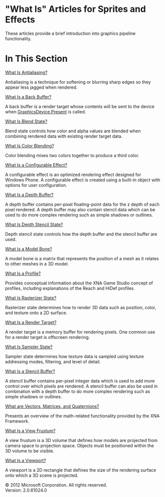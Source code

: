 ﻿

# "What Is" Articles for Sprites and Effects

These articles provide a brief introduction into graphics pipeline functionality.

# In This Section

[What Is Antialiasing?](WhatIs_Antialiasing.md)

Antialiasing is a technique for softening or blurring sharp edges so they appear less jagged when rendered.

[What Is a Back Buffer?](WhatIs_BackBuffer.md)

A back buffer is a render target whose contents will be sent to the device when [GraphicsDevice.Present](O_M_Microsoft_Xna_Framework_Graphics_GraphicsDevice_Present.md) is called.

[What Is Blend State?](WhatIs_BlendState.md)

Blend state controls how color and alpha values are blended when combining rendered data with existing render target data.

[What Is Color Blending?](WhatIs_ColorBlending.md)

Color blending mixes two colors together to produce a third color.

[What Is a Configurable Effect?](WhatIs_ConfigurableEffect.md)

A configurable effect is an optimized rendering effect designed for Windows Phone. A configurable effect is created using a built-in object with options for user configuration.

[What Is a Depth Buffer?](WhatIs_DepthBuffer.md)

A depth buffer contains per-pixel floating-point data for the z depth of each pixel rendered. A depth buffer may also contain stencil data which can be used to do more complex rendering such as simple shadows or outlines.

[What Is Depth Stencil State?](WhatIs_DepthStencilState.md)

Depth stencil state controls how the depth buffer and the stencil buffer are used.

[What Is a Model Bone?](WhatIs_ModelBone.md)

A model bone is a matrix that represents the position of a mesh as it relates to other meshes in a 3D model.

[What Is a Profile?](WhatIs_Profile.md)

Provides conceptual information about the XNA Game Studio concept of profiles, including explanations of the Reach and HiDef profiles.

[What Is Rasterizer State?](WhatIs_Rasterizer.md)

Rasterizer state determines how to render 3D data such as position, color, and texture onto a 2D surface.

[What Is a Render Target?](WhatIs_Render_Target.md)

A render target is a memory buffer for rendering pixels. One common use for a render target is offscreen rendering.

[What Is Sampler State?](WhatIs_Sampler.md)

Sampler state determines how texture data is sampled using texture addressing modes, filtering, and level of detail.

[What Is a Stencil Buffer?](WhatIs_StencilBuffer.md)

A stencil buffer contains per-pixel integer data which is used to add more control over which pixels are rendered. A stencil buffer can also be used in combination with a depth buffer to do more complex rendering such as simple shadows or outlines.

[What are Vectors, Matrices, and Quaternions?](Math_XNA.md)

Presents an overview of the math-related functionality provided by the XNA Framework.

[What Is a View Frustum?](WhatIs_ViewFrustum.md)

A view frustum is a 3D volume that defines how models are projected from camera space to projection space. Objects must be positioned within the 3D volume to be visible.

[What Is a Viewport?](WhatIs_Viewport.md)

A viewport is a 2D rectangle that defines the size of the rendering surface onto which a 3D scene is projected.

© 2012 Microsoft Corporation. All rights reserved.  
Version: 2.0.61024.0